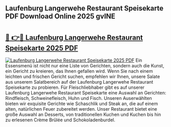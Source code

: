 ## Laufenburg Langerwehe Restaurant Speisekarte PDF Download Online 2025 gvINE

# <h2><a href="http://gcb56m0.nevu.top/?p=Laufenburg+Langerwehe+Restaurant+Speisekarte">🔗 👉🔴 Laufenburg Langerwehe Restaurant Speisekarte 2025 PDF</a></h2>

[![Laufenburg Langerwehe Restaurant Speisekarte 2025 PDF](https://i.imgur.com/dBaPXMq.png)](http://gcb56m0.nevu.top/?p=Laufenburg+Langerwehe+Restaurant+Speisekarte)
Ein Essensmenü ist nicht nur eine Liste von Gerichten, sondern auch die Kunst, ein Gericht zu kreieren, das Ihnen gefallen wird. Wenn Sie nach einem leichten und frischen Gericht suchen, empfehlen wir Ihnen, unsere Salate aus unserem Salatbereich auf der Laufenburg Langerwehe Restaurant Speisekarte zu probieren. Für Fleischliebhaber gibt es auf unserer Laufenburg Langerwehe Restaurant Speisekarte eine Auswahl an Gerichten: Rindfleisch, Schweinefleisch, Huhn und Fisch. Unseren Auserwählten bieten wir exquisite Gerichte wie Schaschlik und Steak an, die auf einem alten, natürlichen Feuer zubereitet werden. Unser Restaurant bietet eine große Auswahl an Desserts, von traditionellen Kuchen und Kuchen bis hin zu erlesenen Crème Brûlée und Schokoladenburdel.
